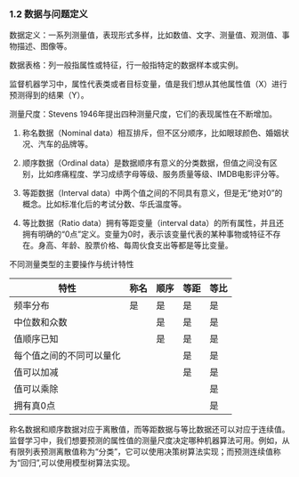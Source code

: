 ### 1.2 数据与问题定义

数据定义：一系列测量值，表现形式多样，比如数值、文字、测量值、观测值、事物描述、图像等。

数据表格：列一般指属性或特征，行一般指特定的数据样本或实例。

监督机器学习中，属性代表类或者目标变量，值是我们想从其他属性值（X）进行预测得到的结果（Y）。



测量尺度：Stevens 1946年提出四种测量尺度，它们的表现属性在不断增加。

1. 称名数据（Nominal data）相互排斥，但不区分顺序，比如眼球颜色、婚姻状况、汽车的品牌等。

2. 顺序数据（Ordinal data）是数据顺序有意义的分类数据，但值之间没有区别，比如疼痛程度、学习成绩字母等级、服务质量等级、IMDB电影评分等。
3. 等距数据（Interval data）中两个值之间的不同具有意义，但是无“绝对0”的概念。比如标准化后的考试分数、华氏温度等。
4. 等比数据（Ratio data）拥有等距变量（interval data）的所有属性，并且还拥有明确的“0点”定义。变量为0时，表示该变量代表的某种事物或特征不存在。身高、年龄、股票价格、每周伙食支出等都是等比变量。



不同测量类型的主要操作与统计特性

| 特性                     | 称名 | 顺序 | 等距 | 等比 |
| ------------------------ | ---- | ---- | ---- | ---- |
| 频率分布                 | 是   | 是   | 是   | 是   |
| 中位数和众数             |      | 是   | 是   | 是   |
| 值顺序已知               |      | 是   | 是   | 是   |
| 每个值之间的不同可以量化 |      |      | 是   | 是   |
| 值可以加减               |      |      | 是   | 是   |
| 值可以乘除               |      |      |      | 是   |
| 拥有真0点                |      |      |      | 是   |



称名数据和顺序数据对应于离散值，而等距数据与等比数据还可以对应于连续值。监督学习中，我们想要预测的属性值的测量尺度决定哪种机器算法可用。例如，从有限列表预测离散值称为“分类”，它可以使用决策树算法实现；而预测连续值称为“回归”,可以使用模型树算法实现。
